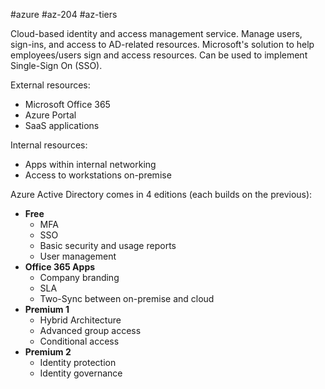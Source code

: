 #azure #az-204 #az-tiers 

Cloud-based identity and access management service.
Manage users, sign-ins, and access to AD-related resources.
Microsoft's solution to help employees/users sign and access resources.
Can be used to implement Single-Sign On (SSO).

External resources:
- Microsoft Office 365
- Azure Portal
- SaaS applications

Internal resources:
- Apps within internal networking
- Access to workstations on-premise

Azure Active Directory comes in 4 editions (each builds on the previous):
- **Free**
	- MFA
	- SSO
	- Basic security and usage reports
	- User management
- **Office 365 Apps**
	- Company branding
	- SLA
	- Two-Sync between on-premise and cloud
- **Premium 1**
	- Hybrid Architecture
	- Advanced group access
	- Conditional access
- **Premium 2**
	- Identity protection
	- Identity governance